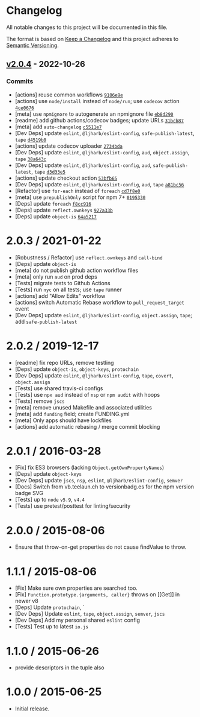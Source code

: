 # Changelog

All notable changes to this project will be documented in this file.

The format is based on [Keep a Changelog](https://keepachangelog.com/en/1.0.0/)
and this project adheres to [Semantic Versioning](https://semver.org/spec/v2.0.0.html).

## [v2.0.4](https://github.com/ljharb/find-value-locations/compare/v2.0.3...v2.0.4) - 2022-10-26

### Commits

- [actions] reuse common workflows [`9106e9e`](https://github.com/ljharb/find-value-locations/commit/9106e9e5e9d90c982b1bae57f75904d477f43b40)
- [actions] use `node/install` instead of `node/run`; use `codecov` action [`4ce0676`](https://github.com/ljharb/find-value-locations/commit/4ce06761e44b43e66ec6a0ebcafce0a6f4e7ca0a)
- [meta] use `npmignore` to autogenerate an npmignore file [`eb8d290`](https://github.com/ljharb/find-value-locations/commit/eb8d290c65548335e512d2b64d0819d7f2f15ace)
- [readme] add github actions/codecov badges; update URLs [`31bcb87`](https://github.com/ljharb/find-value-locations/commit/31bcb87083b52d8010787a2fa7f2ba7d7e862dc1)
- [meta] add `auto-changelog` [`c5511e7`](https://github.com/ljharb/find-value-locations/commit/c5511e7bc748aa85cadf8d4b6c71adbe79c482a5)
- [Dev Deps] update `eslint`, `@ljharb/eslint-config`, `safe-publish-latest`, `tape` [`d4519b0`](https://github.com/ljharb/find-value-locations/commit/d4519b0e320df4e92be059597772c454dcea5974)
- [actions] update codecov uploader [`2734bda`](https://github.com/ljharb/find-value-locations/commit/2734bda93b1a0acef21d2ff17d1a8d25fbe93803)
- [Dev Deps] update `eslint`, `@ljharb/eslint-config`, `aud`, `object.assign`, `tape` [`38a643c`](https://github.com/ljharb/find-value-locations/commit/38a643c8bf3937eed0ff63ede2d332c19e9d16f6)
- [Dev Deps] update `eslint`, `@ljharb/eslint-config`, `aud`, `safe-publish-latest`, `tape` [`d3d33e5`](https://github.com/ljharb/find-value-locations/commit/d3d33e54d1f7ffbf0ffdd3f05b1883e7347a0a5b)
- [actions] update checkout action [`53bfb65`](https://github.com/ljharb/find-value-locations/commit/53bfb65a42263ea452506e8269c46b604d4bb421)
- [Dev Deps] update `eslint`, `@ljharb/eslint-config`, `aud`, `tape` [`a81bc56`](https://github.com/ljharb/find-value-locations/commit/a81bc56b96d6fa3096714fa3503984e03c8313b1)
- [Refactor] use `for-each` instead of `foreach` [`cd7f8e0`](https://github.com/ljharb/find-value-locations/commit/cd7f8e0d46fe79f1c3007b32374eca59c61d6a5a)
- [meta] use `prepublishOnly` script for npm 7+ [`0195330`](https://github.com/ljharb/find-value-locations/commit/0195330a877b952e0078b7ac3a893fa850a388d9)
- [Deps] update `foreach` [`f8cc916`](https://github.com/ljharb/find-value-locations/commit/f8cc916d08fe2d420063e88da069c29e436d5a6d)
- [Deps] update `reflect.ownkeys` [`927a33b`](https://github.com/ljharb/find-value-locations/commit/927a33b722e342ca8e35dbd92a471c610cf15e47)
- [Deps] update `object-is` [`64a5217`](https://github.com/ljharb/find-value-locations/commit/64a5217b6b9ac27376ad4f964b7d9b9baf36e493)

<!-- auto-changelog-above -->

2.0.3 / 2021-01-22
=================
  * [Robustness / Refactor] use `reflect.ownkeys` and `call-bind`
  * [Deps] update `object-is`
  * [meta] do not publish github action workflow files
  * [meta] only run `aud` on prod deps
  * [Tests] migrate tests to Github Actions
  * [Tests] run `nyc` on all tests; use `tape` runner
  * [actions] add "Allow Edits" workflow
  * [actions] switch Automatic Rebase workflow to `pull_request_target` event
  * [Dev Deps] update `eslint`, `@ljharb/eslint-config`, `object.assign`, `tape`; add `safe-publish-latest`

2.0.2 / 2019-12-17
=================
  * [readme] fix repo URLs, remove testling
  * [Deps] update `object-is`, `object-keys`, `protochain`
  * [Dev Deps] update `eslint`, `@ljharb/eslint-config`, `tape`, `covert`, `object.assign`
  * [Tests] use shared travis-ci configs
  * [Tests] use `npx aud` instead of `nsp` or `npm audit` with hoops
  * [Tests] remove `jscs`
  * [meta] remove unused Makefile and associated utilities
  * [meta] add `funding` field; create FUNDING.yml
  * [meta] Only apps should have lockfiles
  * [actions] add automatic rebasing / merge commit blocking

2.0.1 / 2016-03-28
=================
  * [Fix] fix ES3 browsers (lacking `Object.getOwnPropertyNames`)
  * [Deps] update `object-keys`
  * [Dev Deps] update `jscs`, `nsp`, `eslint`, `@ljharb/eslint-config`, `semver`
  * [Docs] Switch from vb.teelaun.ch to versionbadg.es for the npm version badge SVG
  * [Tests] up to `node` `v5.9`, `v4.4`
  * [Tests] use pretest/posttest for linting/security

2.0.0 / 2015-08-06
=================
  * Ensure that throw-on-get properties do not cause findValue to throw.

1.1.1 / 2015-08-06
=================
  * [Fix] Make sure own properties are searched too.
  * [Fix] `Function.prototype.{arguments, caller}` throws on [[Get]] in newer v8
  * [Deps] Update `protochain`, `
  * [Dev Deps] Update `eslint`, `tape`, `object.assign`, `semver`, `jscs`
  * [Dev Deps] Add my personal shared `eslint` config
  * [Tests] Test up to latest `io.js`

1.1.0 / 2015-06-26
=================
  * provide descriptors in the tuple also

1.0.0 / 2015-06-25
=================
  * Initial release.
